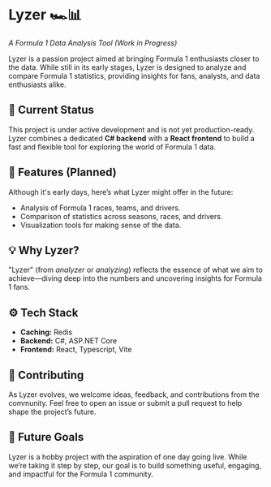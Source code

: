# Lyzer 🏎️📊  

*A Formula 1 Data Analysis Tool (Work in Progress)*

Lyzer is a passion project aimed at bringing Formula 1 enthusiasts closer to the data. While still in its early stages, Lyzer is designed to analyze and compare Formula 1 statistics, providing insights for fans, analysts, and data enthusiasts alike.  

## 🚧 Current Status  

This project is under active development and is not yet production-ready. Lyzer combines a dedicated **C# backend** with a **React frontend** to build a fast and flexible tool for exploring the world of Formula 1 data.  

## 🎯 Features (Planned)  

Although it's early days, here’s what Lyzer might offer in the future:  
- Analysis of Formula 1 races, teams, and drivers.  
- Comparison of statistics across seasons, races, and drivers.  
- Visualization tools for making sense of the data.  

## 💡 Why Lyzer?  

"Lyzer" (from *analyzer* or *analyzing*) reflects the essence of what we aim to achieve—diving deep into the numbers and uncovering insights for Formula 1 fans.  

## ⚙️ Tech Stack  

- **Caching:** Redis
- **Backend:** C#, ASP.NET Core
- **Frontend:** React, Typescript, Vite

## 🌟 Contributing  

As Lyzer evolves, we welcome ideas, feedback, and contributions from the community. Feel free to open an issue or submit a pull request to help shape the project’s future.  

## 🚀 Future Goals  

Lyzer is a hobby project with the aspiration of one day going live. While we’re taking it step by step, our goal is to build something useful, engaging, and impactful for the Formula 1 community.  
